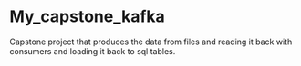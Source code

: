 # My_capstone_kafka

Capstone project that produces the data from files and reading it back with consumers and loading it back to sql tables.
